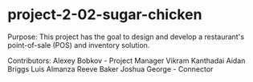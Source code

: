 # project-2-02-sugar-chicken

Purpose:
This project has the goal to design and develop a restaurant's point-of-sale (POS) and inventory solution. 

Contributors:
Alexey Bobkov - Project Manager
Vikram Kanthadai
Aidan Briggs
Luis Almanza
Reeve Baker
Joshua George - Connector

